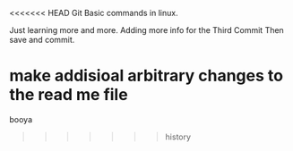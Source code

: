 <<<<<<< HEAD
Git Basic commands in linux.


Just learning more and more.
Adding more info for the Third Commit
Then save and commit.

make addisioal arbitrary changes to the read me file
=======
booya
>>>>>>> history
